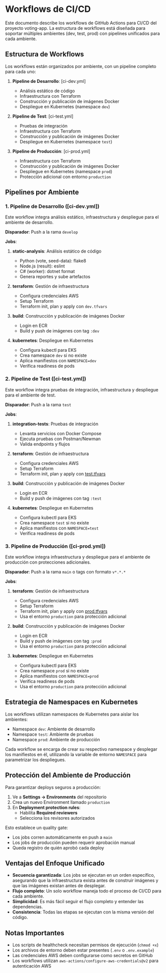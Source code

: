 # Workflows de CI/CD

Este documento describe los workflows de GitHub Actions para CI/CD del proyecto voting-app. La estructura de workflows está diseñada para soportar múltiples ambientes (dev, test, prod) con pipelines unificados para cada ambiente.

## Estructura de Workflows

Los workflows están organizados por ambiente, con un pipeline completo para cada uno:

1. **Pipeline de Desarrollo**: [ci-dev.yml]
   - Análisis estático de código
   - Infraestructura con Terraform
   - Construcción y publicación de imágenes Docker
   - Despliegue en Kubernetes (namespace `dev`)

2. **Pipeline de Test**: [ci-test.yml]
   - Pruebas de integración
   - Infraestructura con Terraform
   - Construcción y publicación de imágenes Docker
   - Despliegue en Kubernetes (namespace `test`)

3. **Pipeline de Producción**: [ci-prod.yml]
   - Infraestructura con Terraform
   - Construcción y publicación de imágenes Docker
   - Despliegue en Kubernetes (namespace `prod`)
   - Protección adicional con entorno `production`

## Pipelines por Ambiente

### 1. Pipeline de Desarrollo ([ci-dev.yml])

Este workflow integra análisis estático, infraestructura y despliegue para el ambiente de desarrollo.

**Disparador**: Push a la rama `develop`

**Jobs**:

1. **static-analysis**: Análisis estático de código
   - Python (vote, seed-data): flake8
   - Node.js (result): eslint
   - C# (worker): dotnet format
   - Genera reportes y sube artefactos

2. **terraform**: Gestión de infraestructura
   - Configura credenciales AWS
   - Setup Terraform
   - Terraform init, plan y apply con `dev.tfvars`

3. **build**: Construcción y publicación de imágenes Docker
   - Login en ECR
   - Build y push de imágenes con tag `:dev`

4. **kubernetes**: Despliegue en Kubernetes
   - Configura kubectl para EKS
   - Crea namespace `dev` si no existe
   - Aplica manifiestos con `NAMESPACE=dev`
   - Verifica readiness de pods

### 2. Pipeline de Test ([ci-test.yml])

Este workflow integra pruebas de integración, infraestructura y despliegue para el ambiente de test.

**Disparador**: Push a la rama `test`

**Jobs**:

1. **integration-tests**: Pruebas de integración
   - Levanta servicios con Docker Compose
   - Ejecuta pruebas con Postman/Newman
   - Valida endpoints y flujos

2. **terraform**: Gestión de infraestructura
   - Configura credenciales AWS
   - Setup Terraform
   - Terraform init, plan y apply con [test.tfvars](infra/test.tfvars)

3. **build**: Construcción y publicación de imágenes Docker
   - Login en ECR
   - Build y push de imágenes con tag `:test`

4. **kubernetes**: Despliegue en Kubernetes
   - Configura kubectl para EKS
   - Crea namespace `test` si no existe
   - Aplica manifiestos con `NAMESPACE=test`
   - Verifica readiness de pods

### 3. Pipeline de Producción ([ci-prod.yml])

Este workflow integra infraestructura y despliegue para el ambiente de producción con protecciones adicionales.

**Disparador**: Push a la rama `main` o tags con formato `v*.*.*`

**Jobs**:

1. **terraform**: Gestión de infraestructura
   - Configura credenciales AWS
   - Setup Terraform
   - Terraform init, plan y apply con [prod.tfvars](infra/prod.tfvars)
   - Usa el entorno `production` para protección adicional

2. **build**: Construcción y publicación de imágenes Docker
   - Login en ECR
   - Build y push de imágenes con tag `:prod`
   - Usa el entorno `production` para protección adicional

3. **kubernetes**: Despliegue en Kubernetes
   - Configura kubectl para EKS
   - Crea namespace `prod` si no existe
   - Aplica manifiestos con `NAMESPACE=prod`
   - Verifica readiness de pods
   - Usa el entorno `production` para protección adicional

## Estrategia de Namespaces en Kubernetes

Los workflows utilizan namespaces de Kubernetes para aislar los ambientes:

- Namespace `dev`: Ambiente de desarrollo
- Namespace `test`: Ambiente de pruebas
- Namespace `prod`: Ambiente de producción

Cada workflow se encarga de crear su respectivo namespace y desplegar los manifiestos en él, utilizando la variable de entorno `NAMESPACE` para parametrizar los despliegues.

## Protección del Ambiente de Producción

Para garantizar deploys seguros a producción:

1. Ve a **Settings → Environments** del repositorio
2. Crea un nuevo Environment llamado `production`
3. En **Deployment protection rules**:
   - Habilita **Required reviewers**
   - Selecciona los revisores autorizados

Esto establece un quality gate:
- Los jobs corren automáticamente en push a `main`
- Los jobs de producción pueden requerir aprobación manual
- Queda registro de quién aprobó cada deploy

## Ventajas del Enfoque Unificado

- **Secuencia garantizada**: Los jobs se ejecutan en un orden específico, asegurando que la infraestructura exista antes de construir imágenes y que las imágenes existan antes de desplegar.
- **Flujo completo**: Un solo workflow maneja todo el proceso de CI/CD para cada ambiente.
- **Simplicidad**: Es más fácil seguir el flujo completo y entender las dependencias.
- **Consistencia**: Todas las etapas se ejecutan con la misma versión del código.

## Notas Importantes

- Los scripts de healthcheck necesitan permisos de ejecución (`chmod +x`)
- Los archivos de entorno deben estar presentes (`.env` o `.env.example`)
- Las credenciales AWS deben configurarse como secretos en GitHub
- Los workflows utilizan `aws-actions/configure-aws-credentials@v2` para autenticación AWS